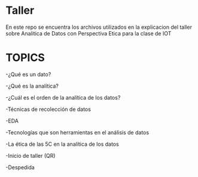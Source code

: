 # Taller

En este repo se encuentra los archivos utilizados en la explicacion del taller sobre Analitica de Datos con Perspectiva Etica para la clase de IOT

# TOPICS

  -¿Qué es un dato?

  -¿Qué es la analítica?


  -¿Cuál es el orden de la analítica de los datos?


  -Técnicas de recolección de datos


  -EDA

  -Tecnologías que son herramientas en el análisis de datos 


  -La ética de las 5C en la analítica de los datos


  -Inicio de taller (QR)

  -Despedida